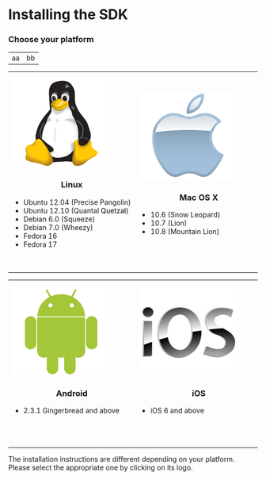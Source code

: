 #  Installing the SDK 

### Choose your platform

| | |
|-|-|
| aa | bb |

<table>
<colgroup>
<col width="33%" />
<col width="33%" />
<col width="33%" />
</colgroup>
<tbody>
<tr class="odd">
<td><p><a href="Installing%2Bon%2BLinux.html"><img src="attachments/linux.png" class="confluence-embedded-image image-center" /></a></p>
<h3 id="InstallingtheSDK-Linux" style="text-align: center;">Linux</h3>
<ul>
<li>Ubuntu 12.04 (Precise Pangolin)</li>
<li>Ubuntu 12.10 (Quantal <span style="color: rgb(0,0,0);">Quetzal</span>)</li>
<li>Debian 6.0 (Squeeze)</li>
<li>Debian 7.0 (Wheezy)</li>
<li>Fedora 16</li>
<li>Fedora 17</li>
</ul>
<p><span style="color: rgb(255,255,255);">______________________________________</span></p></td>
<td><p><a href="Installing%2Bon%2BMac%2BOS%2BX.html"><img src="attachments/mac.png" class="confluence-embedded-image image-center" /></a></p>
<h3 id="InstallingtheSDK-MacOSX" style="text-align: center;">Mac OS X</h3>
<ul>
<li>10.6 (Snow Leopard)</li>
<li>10.7 (Lion)</li>
<li>10.8 (Mountain Lion)</li>
</ul>
<p><span style="color: rgb(255,255,255);">______________________________________</span></p></td>
<td><p><a href="Installing%2Bon%2BWindows.html"><img src="attachments/windows.png" class="confluence-embedded-image image-center" /></a></p>
<h3 id="InstallingtheSDK-MicrosoftWindows" style="text-align: center;">Microsoft Windows</h3>
<ul>
<li>Windows XP</li>
<li>Windows Vista</li>
<li>Windows 7</li>
<li>Windows 8</li>
</ul>
<p><span style="color: rgb(255,255,255);">______________________________________</span></p>
<div>
<span style="color: rgb(255,255,255);"><br />
</span>
</div></td>
</tr>
</tbody>
</table>

<table>
<colgroup>
<col width="50%" />
<col width="50%" />
</colgroup>
<tbody>
<tr class="odd">
<td><p><a href="Installing%2Bfor%2BAndroid%2Bdevelopment.html"><img src="attachments/android.png" class="confluence-embedded-image image-center" /></a></p>
<h3 id="InstallingtheSDK-Android" style="text-align: center;">Android</h3>
<ul>
<li>2.3.1 Gingerbread and above</li>
</ul>
<p><span style="color: rgb(255,255,255);">______________________________________</span></p>
<div>
<span style="color: rgb(255,255,255);"><br />
</span>
</div></td>
<td><p><a href="Installing%2Bfor%2BiOS%2Bdevelopment.html"><img src="attachments/ios.jpeg" class="confluence-embedded-image image-center" /></a></p>
<h3 id="InstallingtheSDK-iOS" style="text-align: center;">iOS</h3>
<ul>
<li>iOS 6 and above</li>
</ul>
<p><span style="color: rgb(255,255,255);">______________________________________</span></p>
<div>
<span style="color: rgb(255,255,255);"><br />
</span>
</div></td>
</tr>
</tbody>
</table>

The installation instructions are different depending on your platform.
Please select the appropriate one by clicking on its logo.